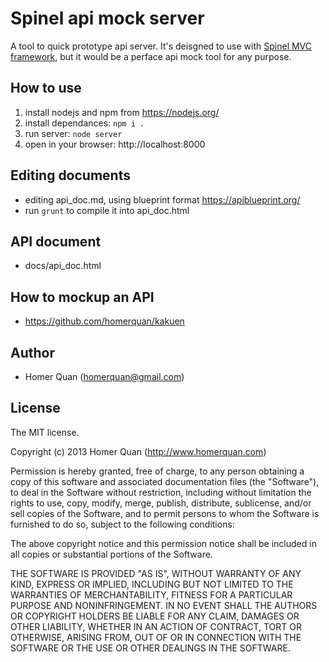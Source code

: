 # Spinel api mock server

A tool to quick prototype api server. It's deisgned to use with [Spinel MVC framework](https://github.com/homerquan/spinel), but it would be a perface api mock tool for any purpose. 

## How to use

1. install nodejs and npm from https://nodejs.org/ 
2. install dependances: `npm i .`
3. run server: `node server`
4. open in your browser: http://localhost:8000

## Editing documents

* editing api_doc.md, using blueprint format https://apiblueprint.org/
* run `grunt` to compile it into api_doc.html

## API document

* docs/api_doc.html

## How to mockup an API

* https://github.com/homerquan/kakuen

## Author
  * Homer Quan (homerquan@gmail.com)

## License
The MIT license.

Copyright (c) 2013 Homer Quan (http://www.homerquan.com)

Permission is hereby granted, free of charge, to any person obtaining a copy of
this software and associated documentation files (the "Software"), to deal in
the Software without restriction, including without limitation the rights to
use, copy, modify, merge, publish, distribute, sublicense, and/or sell copies
of the Software, and to permit persons to whom the Software is furnished to do
so, subject to the following conditions:

The above copyright notice and this permission notice shall be included in all
copies or substantial portions of the Software.

THE SOFTWARE IS PROVIDED "AS IS", WITHOUT WARRANTY OF ANY KIND, EXPRESS OR
IMPLIED, INCLUDING BUT NOT LIMITED TO THE WARRANTIES OF MERCHANTABILITY,
FITNESS FOR A PARTICULAR PURPOSE AND NONINFRINGEMENT. IN NO EVENT SHALL THE
AUTHORS OR COPYRIGHT HOLDERS BE LIABLE FOR ANY CLAIM, DAMAGES OR OTHER
LIABILITY, WHETHER IN AN ACTION OF CONTRACT, TORT OR OTHERWISE, ARISING FROM,
OUT OF OR IN CONNECTION WITH THE SOFTWARE OR THE USE OR OTHER DEALINGS IN THE
SOFTWARE.